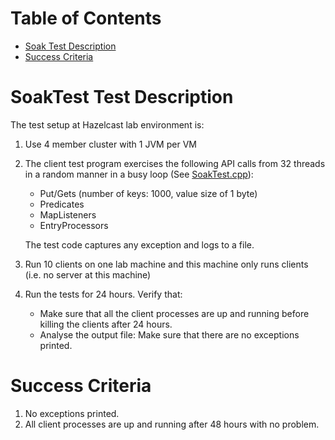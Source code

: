# Table of Contents

* [Soak Test Description](#soak-test-description)
* [Success Criteria](#success-criteria)

# SoakTest Test Description

The test setup at Hazelcast lab environment is:

1. Use 4 member cluster with 1 JVM per VM 
2. The client test program exercises the following API calls from 32 threads in a random manner in a busy loop (See [SoakTest.cpp](soak_test.cpp)):
    + Put/Gets (number of keys: 1000, value size of 1 byte)
    + Predicates
    + MapListeners
    + EntryProcessors
    <p>The test code captures any exception and logs to a file. 
    
3. Run 10 clients on one lab machine and this machine only runs clients (i.e. no server at this machine)

4. Run the tests for 24 hours. Verify that: 
    + Make sure that all the client processes are up and running before killing the clients after 24 hours.
    + Analyse the output file: Make sure that there are no exceptions printed.
    
# Success Criteria
1. No exceptions printed.
2. All client processes are up and running after 48 hours with no problem.